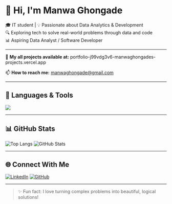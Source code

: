 # 👋 Hi, I'm Manwa Ghongade

🎓 IT student | 💡 Passionate about Data Analytics & Development  
🔍 Exploring tech to solve real-world problems through data and code  
📊 Aspiring Data Analyst / Software Developer

---


📁 **My all projects available at:** portfolio-j99vdg3v6-manwaghongades-projects.vercel.app

📫 **How to reach me:** manwaghongade@gmail.com

---

## 🔧 Languages & Tools

<p align="left">
  <img src="https://skillicons.dev/icons?i=c,cpp,java,html,css,mysql,mongodb,powerbi,tableau,vscode,eclipse,netbeans" />
</p>

---

## 📊 GitHub Stats

![Top Langs](https://github-readme-stats.vercel.app/api/top-langs/?username=Manwaghongade&layout=compact&theme=radical&cache_seconds=0)
![GitHub Stats](https://github-readme-stats.vercel.app/api?username=Manwaghongade&show_icons=true&theme=radical&cache_seconds=0)



---

## 🌐 Connect With Me

[![LinkedIn](https://img.shields.io/badge/LinkedIn-0077B5?style=for-the-badge&logo=linkedin&logoColor=white)](http://www.linkedin.com/in/manwa-ghongade-38886127a)
[![GitHub](https://img.shields.io/badge/GitHub-100000?style=for-the-badge&logo=github&logoColor=white)](https://github.com/Manwaghongade)




---

> ✨ Fun fact: I love turning complex problems into beautiful, logical solutions!
